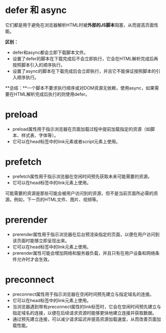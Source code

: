 # defer 和 async

它们都是用于避免在浏览器解析HTML时被**外部的JS脚本**阻塞，从而提高页面性能。

**区别：**

- defer和async都会立即下载脚本文件。
- 设置了defer的脚本在下载完成后不会立即执行，它会在HTML解析完成后再按照脚本引入的顺序执行。
- 设置了async的脚本在下载完成后会立即执行，并且它不能保证按照脚本的引入顺序执行。

**总结：**一个脚本不要求执行顺序或对DOM资源无依赖，使用async，如果需要在HTML解析完成后执行的则使用defer。


# preload

- preload属性用于指示浏览器在页面加载过程中提前加载指定的资源（如脚本、样式表、字体等）。
- 它可以在head标签中的link元素或者script元素上使用。

# prefetch

- prefetch属性用于指示浏览器在空闲时间预先获取未来可能需要的资源。
- 它可以在head标签中的link元素上使用。

可能需要的资源是那些可能会被用户访问到的资源，但不是当前页面所必需的资源。例如，下一页的HTML文件、图片、视频等。

# prerender

- prerender属性用于指示浏览器在后台预渲染指定的页面，以便在用户访问到该页面时能够立即呈现出来。
- 它可以在head标签中的link元素上使用。
- prerender属性可能会增加网络和服务器负载，并且只有在用户设备和网络条件允许时才会生效。

# preconnect

- preconnect属性用于指示浏览器在空闲时间预先建立与指定域名的连接。
- 它可以在head标签中的link元素上使用。
- 当浏览器遇到带有preconnect属性的link标签时，它会在空闲时间预先建立与指定域名的连接，以便在后续请求资源时能够更快地建立连接并获取数据。
- 通过预先建立连接，可以减少请求延迟并提高资源加载速度，从而改善页面加载性能。

